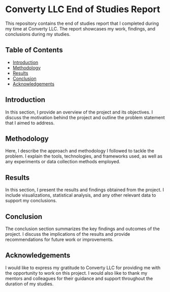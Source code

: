 # Converty LLC End of Studies Report

This repository contains the end of studies report that I completed during my time at Converty LLC. The report showcases my work, findings, and conclusions during my studies.

## Table of Contents

- [Introduction](#introduction)
- [Methodology](#methodology)
- [Results](#results)
- [Conclusion](#conclusion)
- [Acknowledgements](#acknowledgements)

## Introduction

In this section, I provide an overview of the project and its objectives. I discuss the motivation behind the project and outline the problem statement that I aimed to address.

## Methodology

Here, I describe the approach and methodology I followed to tackle the problem. I explain the tools, technologies, and frameworks used, as well as any experiments or data collection methods employed.

## Results

In this section, I present the results and findings obtained from the project. I include visualizations, statistical analysis, and any other relevant data to support my conclusions.

## Conclusion

The conclusion section summarizes the key findings and outcomes of the project. I discuss the implications of the results and provide recommendations for future work or improvements.

## Acknowledgements

I would like to express my gratitude to Converty LLC for providing me with the opportunity to work on this project. I would also like to thank my mentors and colleagues for their guidance and support throughout the duration of my studies.
